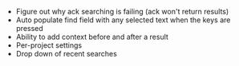* Figure out why ack searching is failing (ack won't return results)
* Auto populate find field with any selected text when the keys are pressed
* Ability to add context before and after a result
* Per-project settings
* Drop down of recent searches
